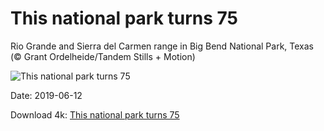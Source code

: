 # This national park turns 75

Rio Grande and Sierra del Carmen range in Big Bend National Park, Texas (© Grant Ordelheide/Tandem Stills + Motion)

![This national park turns 75](https://bing.com/th?id=OHR.RioGrande_EN-US2523655802_UHD.jpg&rf=LaDigue_UHD.jpg&pid=hp&w=1024&h=576)

Date: 2019-06-12

Download 4k: [This national park turns 75](https://bing.com/th?id=OHR.RioGrande_EN-US2523655802_UHD.jpg&rf=LaDigue_UHD.jpg&pid=hp&w=3840&h=2160)

